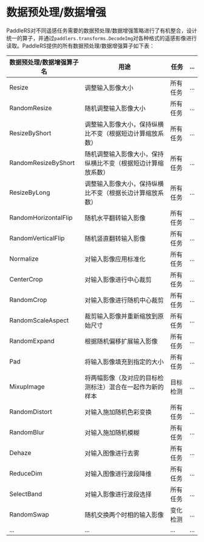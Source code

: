 # 数据预处理/数据增强

PaddleRS对不同遥感任务需要的数据预处理/数据增强策略进行了有机整合，设计统一的算子，并通过`paddlers.transforms.DecodeImg`对各种格式的遥感影像进行读取。PaddleRS提供的所有数据预处理/数据增强算子如下表：

| 数据预处理/数据增强算子名 | 用途                                           | 任务     | ... |
| -------------------- | ------------------------------------------------- | -------- | ---- |
| Resize               | 调整输入影像大小 | 所有任务 | ... |
| RandomResize         | 随机调整输入影像大小 | 所有任务 | ... |
| ResizeByShort        | 调整输入影像大小，保持纵横比不变（根据短边计算缩放系数） | 所有任务 | ... |
| RandomResizeByShort  | 随机调整输入影像大小，保持纵横比不变（根据短边计算缩放系数） | 所有任务 | ... |
| ResizeByLong         | 调整输入影像大小，保持纵横比不变（根据长边计算缩放系数） | 所有任务 | ... |
| RandomHorizontalFlip | 随机水平翻转输入影像 | 所有任务 | ... |
| RandomVerticalFlip   | 随机竖直翻转输入影像 | 所有任务 | ... |
| Normalize            | 对输入影像应用标准化 | 所有任务 | ... |
| CenterCrop           | 对输入影像进行中心裁剪 | 所有任务 | ... |
| RandomCrop           | 对输入影像进行随机中心裁剪 | 所有任务 | ... |
| RandomScaleAspect    | 裁剪输入影像并重新缩放到原始尺寸 | 所有任务 | ... |
| RandomExpand         | 根据随机偏移扩展输入影像 | 所有任务 | ... |
| Pad                  | 将输入影像填充到指定的大小 | 所有任务 | ... |
| MixupImage           | 将两幅影像（及对应的目标检测标注）混合在一起作为新的样本 | 目标检测 | ... |
| RandomDistort        | 对输入施加随机色彩变换 | 所有任务 | ... |
| RandomBlur           | 对输入施加随机模糊 | 所有任务 | ... |
| Dehaze               | 对输入图像进行去雾 | 所有任务 | ... |
| ReduceDim            | 对输入图像进行波段降维 | 所有任务 | ... |
| SelectBand           | 对输入影像进行波段选择 | 所有任务 | ... |
| RandomSwap           | 随机交换两个时相的输入影像 | 变化检测 | ... |
| ...                  | ... | ... | ... |

